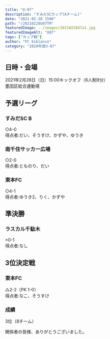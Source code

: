```yaml
---
title: "U-07"
description: "すみだSCカップ(Aチーム)"
date: "2021-02-28 1500"
path: "/20210228U07TM"
featuredImage: ../images/20210228U7a1.jpg
featuredImageAlt: "U07"
tags: ["カップ戦"]
author: "FC Esblanco"
category: "2020年度U-07"
---
```


## 日時・会場

2021年2月28日（日）15:00キックオフ（6人制9分）<br>
墨田区総合運動場

## 予選リーグ

### すみだSC B

○4-0<br>
得点者:だい、そうすけ、かずや、ゆうき

### 南千住サッカー広場

○2-0<br>
得点者:とものり、だい

### 東本FC

○4-1<br>
得点者:ゆうき2、りく、かずや

## 準決勝

### ラスカル千駄木

×0-1<br>
得点者:なし

## 3位決定戦

### 東本FC

△2-2（PK 1-0）<br>
得点者:なこ、そうすけ

### 成績

3位（8チーム）

関係者の皆様、ありがとうございました。
